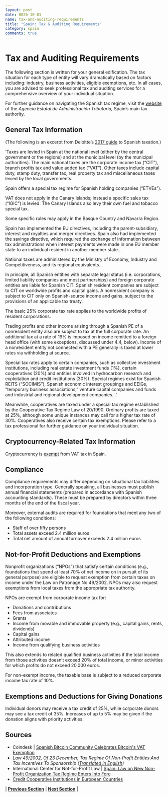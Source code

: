 ```yaml
---
layout: post
date: 0026-10-01
name: tax-and-auditing-requirements
title: "Spain: Tax & Auditing Requirements"
category: spain
comments: true
---
```

# Tax and Auditing Requirements

The following section is written for your general edification. The tax situation for each type of entity will vary dramatically based on factors including: industry, business activities, eligible exemptions, etc. In all cases, you are advised to seek professional tax and auditing services for a comprehensive overview of your individual situation.

For further guidance on navigating the Spanish tax regime, visit the [website](http://www.agenciatributaria.es/AEAT.internet/en_gb/Inicio/_Segmentos_/Empresas_y_profesionales/Empresarios_individuales_y_profesionales/Empresarios_individuales_y_profesionales.shtml) of the *Agencia Estatal de Administración Tributaria,* Spain’s main tax authority. 

## General Tax Information

(The following is an excerpt from Deloitte’s [2017 guide](https://www2.deloitte.com/content/dam/Deloitte/global/Documents/Tax/dttl-tax-spainguide-2017.pdf) to Spanish taxation.)			
						
‘Taxes are levied in Spain at the national level (either by the central government or the regions) and at the municipal level (by the municipal authorities). The main national taxes are the corporate income tax (“CIT”), branch profits tax and value added tax (“VAT”). Other taxes include capital duty, stamp duty, transfer tax, real property tax and miscellaneous taxes levied by the local governments.
						
Spain offers a special tax regime for Spanish holding companies (“ETVEs”).
						
VAT does not apply in the Canary Islands; instead a specific sales tax (“IGIC”) is levied. The Canary Islands also levy their own fuel and tobacco special tax.
						
Some specific rules may apply in the Basque Country and Navarra Region.
						
Spain has implemented the EU directives, including the parent-subsidiary, interest and royalties and merger directives. Spain also had implemented the savings directive, which required the exchange of information between tax administrations when interest payments were made in one EU member state to an individual resident in another member state...
						
National taxes are administered by the Ministry of Economy, Industry and Competitiveness, and its regional equivalents…		
						
In principle, all Spanish entities with separate legal status (i.e. corporations, limited liability companies and most partnerships) and foreign corporate entities are liable for Spanish CIT. Spanish resident companies are subject to CIT on worldwide profits and capital gains. A nonresident company is subject to CIT only on Spanish-source income and gains, subject to the provisions of an applicable tax treaty.
						
The basic 25% corporate tax rate applies to the worldwide profits of resident corporations.
						
Trading profits and other income arising through a Spanish PE of a nonresident entity also are subject to tax at the full corporate rate. An additional tax at a rate of 19% is imposed on income remitted to a foreign head office (with some exceptions, discussed under 4.4, below). Income of a nonresident entity not connected with a PE generally is taxed at lower rates via withholding at source.
						
Special tax rates apply to certain companies, such as collective investment institutions, including real estate investment funds (1%), certain cooperatives (20%) and entities involved in hydrocarbon research and exploitation and credit institutions (30%). Special regimes exist for Spanish REITS (“SOCIMIS”), Spanish economic interest groupings and EEIGs, “temporary business associations,” venture capital companies and funds and industrial and regional development companies…’

Meanwhile, cooperatives are taxed under a special tax regime established by the Cooperative Tax Regime Law of 20/1990. Ordinary profits are taxed at 25%, although some unique instances may call for a higher tax rate of 30%. Cooperatives also receive certain tax exemptions. Please refer to a tax professional for further guidance on your individual situation. 

## Cryptocurrency-Related Tax Information 

Cryptocurrency is [exempt](https://www.coindesk.com/spanish-bitcoin-community-celebrate-bitcoins-vat-exemption/) from VAT tax in Spain. 

## Compliance

Compliance requirements may differ depending on situational tax liabilities and incorporation type. Generally speaking, all businesses must publish annual financial statements (prepared in accordance with Spanish accounting standards). These must be prepared by directors within three months of the end of the fiscal year. 

Moreover, external audits are required for foundations that meet any two of the following conditions:
- Staff of over fifty persons
- Total assets exceed 2.4 million euros
- Total net amount of annual turnover exceeds 2.4 million euros

## Not-for-Profit Deductions and Exemptions
Nonprofit organizations (“NPOs”) that satisfy certain conditions (e.g., foundations that spend at least 70% of net income on in pursuit of its general purpose) are eligible to request exemption from certain taxes on income under the Law on Patronage No 49/2002. NPOs may also request exemptions from local taxes from the appropriate tax authority. 

NPOs are exempt from corporate income tax for:
- Donations and contributions 
- Fees from associates
- Grants
- Income from movable and immovable property (e.g., capital gains, rents, dividends) 
- Capital gains
- Attributed income
- Income from qualifying business activities

This also extends to related qualified business activities if the total income from those activities doesn’t exceed 20% of total income, or minor activities for which profits do not exceed 20,000 euros. 

For non-exempt income, the taxable base is subject to a reduced corporate income tax rate of 10%. 

## Exemptions and Deductions for Giving Donations
Individual donors may receive a tax credit of 25%, while corporate donors may see a tax credit of 35%. Increases of up to 5% may be given if the donation aligns with priority activities. 


Sources 
---
- Coindesk | [Spanish Bitcoin Community Celebrates Bitcoin's VAT Exemption](https://www.coindesk.com/spanish-bitcoin-community-celebrate-bitcoins-vat-exemption/)
- *Law 49/2002, Of 23 December, Tax Regime Of Non-Profit Entities And Tax Incentives To Sponsorship* *([Translated in English](https://www.global-regulation.com/translation/spain/1450639/law-49-2002%252c-of-23-december%252c-tax-regime-of-non-profit-entities-and-tax-incentives-to-sponsorship.html))*  
- International Center for Not-for-Profit Law | [Spain: Law on New Non-Profit Organization Tax Regime Enters Into Fore](http://www.icnl.org/news/2003/7-Mar.html)
- [Credit Cooperative Institutions in European Countries](https://books.google.com/books?id=wKgqDAAAQBAJ&pg=PA227&lpg=PA227&dq=spanish+law+20/1990+on+taxation+of+cooperatives&source=bl&ots=uIJVjcA7JB&sig=IYXR4dEsg_mahM5QU7NIKCuGWQQ&hl=en&sa=X&ved=0ahUKEwi8mqOD7KjbAhWMu7wKHSwBCPIQ6AEIPjAF#v=onepage&q=spanish%20law%2020%2F1990%20on%20taxation%20of%20cooperatives&f=false) 

| **[Previous Section]( https://neo-project.github.io/global-blockchain-compliance-hub//spain/spain-team-member-nationality-requirements.html)** | **[Next Section]( https://neo-project.github.io/global-blockchain-compliance-hub//spain/spain-governing-by-law.html)** |
